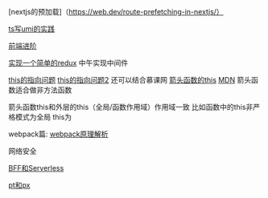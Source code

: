 [nextjs的预加载]（https://web.dev/route-prefetching-in-nextjs/）

[ts写umi的实践](https://zhuanlan.zhihu.com/p/69200639)

[前端进阶](https://juejin.im/post/5e7c08bde51d455c4c66ddad#heading-34)

[实现一个简单的redux](https://juejin.im/post/5e784afa5188252c061147e2#heading-10)
中午实现中间件

[this的指向问题](https://lucifer.ren/fe-interview/#/topics/js/this)
[this的指向问题2](https://juejin.im/post/5aa1eb056fb9a028b77a66fd#heading-7)
还可以结合慕课网
[箭头函数的this](https://segmentfault.com/a/1190000010680814)
[MDN](https://developer.mozilla.org/zh-CN/docs/Web/JavaScript/Reference/Functions/Arrow_functions) 箭头函数适合做非方法函数

箭头函数this和外层的this（全局/函数作用域）作用域一致 比如函数中的this非严格模式为全局 this为

webpack篇:
[webpack原理解析](https://juejin.im/post/5e0d52716fb9a047f0002407j)

网络安全

[BFF和Serverless](https://juejin.im/post/5ee0635de51d4578740f76ae#heading-12)

[pt和px](http://blog.fourdesire.com/2014/12/11/ta-zhen-de-bu-shi-wo-xiong-di-xiang-su-gen-dian-da-bu-tong/)